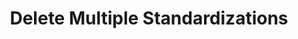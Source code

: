 ---
title: Delete Multiple Standardizations
excerpt: >-
  Delete multiple standardizations at once by providing a list of
  standardization IDs.
api:
  file: openapi-(2).json
  operationId: delete_standardizations
hidden: false
---
